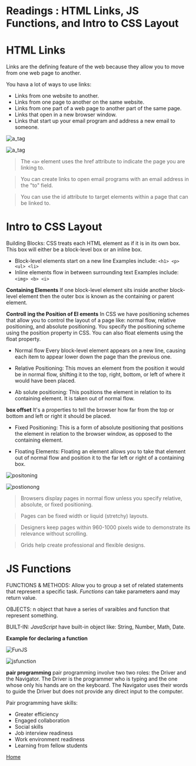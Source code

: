 # Readings : HTML Links, JS Functions, and Intro to CSS Layout

# HTML Links 

Links are the defining feature of the web because they allow you to move from one web page to another.

You hava a lot of ways to use links:
* Links from one website to another.
* Links from one page to another on the same website.
* Links from one part of a web page to another part of the same page.
* Links that open in a new browser window.
* Links that start up your email program and address a new email to someone.

![a_tag](https://www.computerhope.com/jargon/h/html-tag.gif)

![a_tag](https://i.ytimg.com/vi/IK35oTxuQz8/maxresdefault.jpg)

>The `<a>` element uses the href attribute to indicate the page you are linking to.

>You can create links to open email programs with an email address in the "to" field.

>You can use the id attribute to target elements within a page that can be linked to.

# Intro to CSS Layout

Building Blocks: CSS treats each HTML element as if it is in its own box. This box will either be a block-level box or an inline box.

   * Block-level elements start on a new line
     Examples include:
       `<h1> <p> <ul> <li>`
   * Inline elements flow in between surrounding text Examples include:
           `<img> <b> <i>`


**Containing Elements** If one block-level element sits inside another block-level element then the outer box is known as the containing or parent element.       

**Controll ing the Position of El ements**
In CSS we have positioning schemes that allow you to control the layout of a page like: normal flow, relative positioning, and absolute positioning. You specify the positioning scheme using the position property in CSS. You can also float elements using the float property.

* Normal flow Every block-level element appears on a new line, causing each item to appear lower down the page than the previous one.

* Relative Positioning: This moves an element from the position it would be in normal
flow, shifting it to the top, right, bottom, or left of where it would have been placed.

* Ab solute positioning: This positions the element in relation to its containing element. It is taken out of normal flow.

**box offset** It's a properties to tell the browser how far from the top or bottom and left or right it should be placed.
* Fixed Positioning: This is a form of absolute
positioning that positions the element in relation to the browser window, as opposed to the containing element.

* Floating Elements: Floating an element allows
you to take that element out of normal flow and position it to the far left or right of a containing box.

![positoning](https://hackernoon.com/drafts/t2w3yae.png)

![postionong](https://image.slidesharecdn.com/positionanditsvalues-170702045148/95/css-position-and-its-values-1-638.jpg?cb=1498971289)

>Browsers display pages in normal flow unless you
specify relative, absolute, or fixed positioning.

>Pages can be fixed width or liquid (stretchy) layouts.

>Designers keep pages within 960-1000 pixels wide to demonstrate its relevance without scrolling.

>Grids help create professional and flexible designs.

# JS Functions

FUNCTIONS & METHODS: Allow you to group a set of related statements that represent a specific task.
*Functions* can take parameters aand may return value.


OBJECTS: n object that have a series of varaibles and function that represent something.


 BUILT-IN:  *JavaScript* have built-in object like: String, Number, Math, Date.



**Example for declaring a function**

 ![FunJS](https://miro.medium.com/max/1526/1*fjf4cc0kHb27cRlnSrmwcQ.png)

![jsfunction](https://miro.medium.com/max/732/1*DBg85yAZexDLyxr6G1rAiQ.png)

**pair programming** 
pair programming involve two two roles: the Driver and the Navigator. The Driver is the programmer who is typing and the one whose only his hands are on the keyboard. The Navigator uses their words to guide the Driver but does not provide any direct input to the computer.

Pair programming have skills:
- Greater efficiency
- Engaged collaboration
- Social skills
- Job interview readiness
- Work environment readiness
- Learning from fellow students


[Home](README.md)


